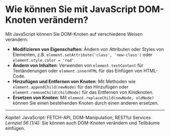 # Wie können Sie mit JavaScript DOM-Knoten verändern?

Mit JavaScript können Sie DOM-Knoten auf verschiedene Weisen verändern:
  - **Modifizieren von Eigenschaften**: Ändern von Attributen oder Styles von Elementen, z.B. `element.setAttribute('class', 'new-class')` oder `element.style.color = 'red'`.
  - **Ändern von Inhalten**: Verwenden von `element.textContent` für Textänderungen oder `element.innerHTML` für das Einfügen von HTML-Code.
  - **Hinzufügen und Entfernen von Knoten**: Mit Methoden wie `element.appendChild(newNode)` für das Hinzufügen oder `element.removeChild(childNode)` für das Entfernen von Kindknoten.
  - **Ersetzen von Knoten**: Mit `element.replaceChild(newNode, oldNode)` können Sie einen bestehenden Knoten durch einen anderen ersetzen.

---

_Kapitel:_ JavaScript: FETCH-API, DOM-Manipulation, RESTful Services
_Lernziel 56 \[1/4\]:_ Sie können auch DOM-Knoten verändern und Teilbäume einfügen.
